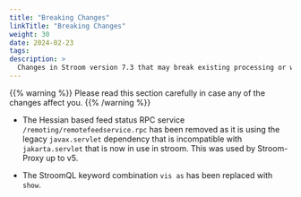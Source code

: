 ```yaml
---
title: "Breaking Changes"
linkTitle: "Breaking Changes"
weight: 30
date: 2024-02-23
tags: 
description: >
  Changes in Stroom version 7.3 that may break existing processing or ways of working.
---
```


{{% warning %}}
Please read this section carefully in case any of the changes affect you.
{{% /warning %}}

* The Hessian based feed status RPC service `/remoting/remotefeedservice.rpc` has been removed as it is using the legacy `javax.servlet` dependency that is incompatible with `jakarta.servlet` that is now in use in stroom.
  This was used by Stroom-Proxy up to v5.

* The StroomQL keyword combination `vis as` has been replaced with `show`.
